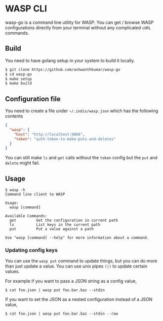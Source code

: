 # WASP CLI
wasp-go is a command line utility for WASP. You can get / browse WASP configurations directly from your terminal without any complicated `cURL` commands. 

## Build
You need to have golang setup in your system to build it locally. 

```bash
$ git clone https://github.com/ashwanthkumar/wasp-go
$ cd wasp-go
$ make setup
$ make build
```

## Configuration file
You need to create a file under `~/.indix/wasp.json` which has the following contents
```json
{
  "wasp": {
    "host": "http://localhost:9000",
    "token": "auth-token-to-make-puts-and-deletes"
  }
}
```

You can still make `ls` and `get` calls without the `token` config but the `put` and `delete` might fail. 

## Usage

```
$ wasp -h
Command line client to WASP

Usage:
  wasp [command]

Available Commands:
  get         Get the configuration in current path
  ls          List keys in the current path
  put         Put a value against a path

Use "wasp [command] --help" for more information about a command.
```

### Updating config keys
You can use the `wasp put` command to update things, but you can do more than just update a value. You can use unix pipes `(|)` to update certain values. 

For example if you want to pass a JSON string as a config value, 
```
$ cat foo.json | wasp put foo.bar.baz --stdin
```

If you want to set the JSON as a nested configuration instead of a JSON value,
```
$ cat foo.json | wasp put foo.bar.baz --stdin --raw
```

